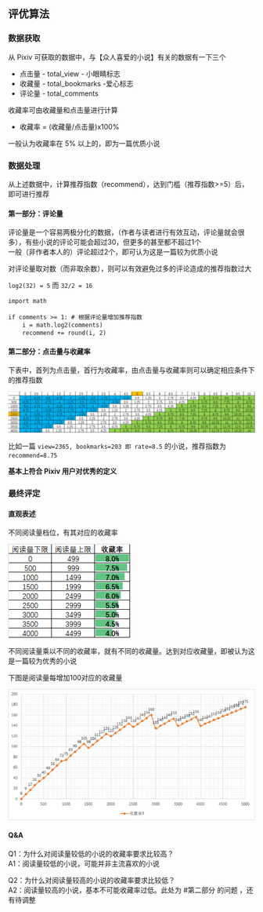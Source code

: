 ##  评优算法
### 数据获取

从 Pixiv 可获取的数据中，与【众人喜爱的小说】有关的数据有一下三个

-   点击量 -  total_view - 小眼睛标志
-   收藏量 -  total_bookmarks -爱心标志
-   评论量 -  total_comments  

收藏率可由收藏量和点击量进行计算

- 收藏率 =  (收藏量/点击量)x100%

一般认为收藏率在  5% 以上的，即为一篇优质小说

### 数据处理

从上述数据中，计算推荐指数（recommend），达到门槛（推荐指数>=5）后，即可进行推荐

#### 第一部分：评论量

评论量是一个容易两极分化的数据，（作者与读者进行有效互动，评论量就会很多），有些小说的评论可能会超过30，但更多的甚至都不超过1个  
一般（非作者本人的）评论超过2个，即可认为这是一篇较为优质小说

对评论量取对数（而非取余数），则可以有效避免过多的评论造成的推荐指数过大

`log2(32) = 5` 而 `32/2 = 16`

```
import math

if comments >= 1: # 根据评论量增加推荐指数
	i = math.log2(comments)
	recommend += round(i, 2)
```

#### 第二部分：点击量与收藏率

下表中，首列为点击量，首行为收藏率，由点击量与收藏率则可以确定相应条件下的推荐指数

![推荐指数1](https://raw.githubusercontent.com/DowneyRem/FurryNovels/main/TelegramBot/Recommend1.png)

比如一篇 ` view=2365, bookmarks=203 即 rate=8.5 ` 的小说，推荐指数为 ` recommend=8.75 `

**基本上符合 Pixiv 用户对优秀的定义**



### 最终评定

#### 直观表述
不同阅读量档位，有其对应的收藏率

![收藏率变化表](https://raw.githubusercontent.com/DowneyRem/FurryNovels/main/TelegramBot/Recommend2.png)

不同阅读量乘以不同的收藏率，就有不同的收藏量。达到对应收藏量，即被认为这是一篇较为优秀的小说

下图是阅读量每增加100对应的收藏量

![收藏率变化表](https://raw.githubusercontent.com/DowneyRem/FurryNovels/main/TelegramBot/Recommend3.png)

#### Q&A

Q1：为什么对阅读量较低的小说的收藏率要求比较高？  
A1：阅读量较低的小说，可能并非主流喜欢的小说  

Q2：为什么对阅读量较高的小说的收藏率要求比较低？  
A2：阅读量较高的小说，基本不可能收藏率过低。此处为 #第二部分 的问题 ，还有待调整

 


